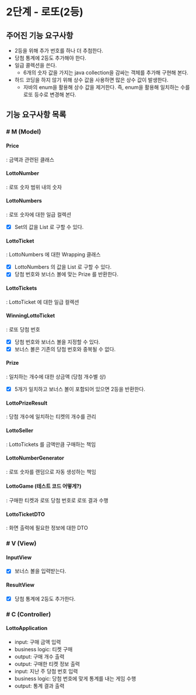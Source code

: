 # 2단계 - 로또(2등)
## 주어진 기능 요구사항
- 2등을 위해 추가 번호를 하나 더 추첨한다.
- 당첨 통계에 2등도 추가해야 한다.
- 일급 콜렉션을 쓴다.
    - 6개의 숫자 값을 가지는 java collection을 감싸는 객체를 추가해 구현해 본다.
- 하드 코딩을 하지 않기 위해 상수 값을 사용하면 많은 상수 값이 발생한다. 
    - 자바의 enum을 활용해 상수 값을 제거한다. 즉, enum을 활용해 일치하는 수를 로또 등수로 변경해 본다.

## 기능 요구사항 목록 
### # M (Model)
#### Price
: 금액과 관련된 클래스

#### LottoNumber
: 로또 숫자 범위 내의 숫자 

#### LottoNumbers
: 로또 숫자에 대한 일급 컬렉션 
- [x] Set<LottoNumber>의 값을 List<Integer> 로 구할 수 있다. 

#### LottoTicket
: LottoNumbers 에 대한 Wrapping 클래스 
- [x] LottoNumbers 의 값을 List<Integer> 로 구할 수 있다. 
- [x] 당첨 번호와 보너스 볼에 맞는 Prize 를 반환한다.

#### LottoTickets
: LottoTicket 에 대한 일급 컬렉션

#### WinningLottoTicket
: 로또 당첨 번호 
- [x] 당첨 번호와 보너스 볼을 지정할 수 있다.
- [x] 보너스 볼은 기존의 당첨 번호와 중복될 수 없다.
    
#### Prize
: 일치하는 개수에 대한 상금액 (당첨 개수별 상)
- [x] 5개가 일치하고 보너스 볼이 포함되어 있으면 2등을 반환한다.

#### LottoPrizeResult
: 당첨 개수에 일치하는 티켓의 개수를 관리 

#### LottoSeller
: LottoTickets 를 금액만큼 구매하는 책임 

#### LottoNumberGenerator
: 로또 숫자를 랜덤으로 자동 생성하는 책임 

#### LottoGame (테스트 코드 어떻게?)
: 구매한 티켓과 로또 당첨 번호로 로또 결과 수행 

#### LottoTicketDTO
: 화면 출력에 필요한 정보에 대한 DTO

### # V (View)
#### InputView
- [x] 보너스 볼을 입력받는다.

#### ResultView
- [x] 당첨 통계에 2등도 추가한다. 

### # C (Controller)
#### LottoApplication
- input: 구매 금액 입력
- business logic: 티켓 구매  
- output: 구매 개수 출력
- output: 구매한 티켓 정보 출력 
- input: 지난 주 당첨 번호 입력
- business logic: 당첨 번호에 맞게 통계를 내는 게임 수행 
- output: 통계 결과 출력 

